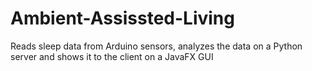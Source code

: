 # Ambient-Assissted-Living
Reads sleep data from Arduino sensors, analyzes the data on a Python server and shows it to the client on a JavaFX GUI
